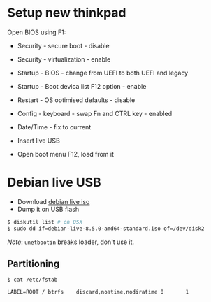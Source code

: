 # Setup new thinkpad

Open BIOS using F1:
* Security - secure boot - disable
* Security - virtualization - enable
* Startup - BIOS - change from UEFI to both UEFI and legacy
* Startup - Boot devica list F12 option - enable
* Restart - OS optimised defaults - disable
* Config - keyboard - swap Fn and CTRL key - enabled
* Date/Time - fix to current

* Insert live USB
* Open boot menu F12, load from it

# Debian live USB

* Download [debian live iso](https://www.debian.org/CD/live/)
* Dump it on USB flash

```sh
$ diskutil list # on OSX
$ sudo dd if=debian-live-8.5.0-amd64-standard.iso of=/dev/disk2
```

*Note*: `unetbootin` breaks loader, don't use it.

## Partitioning

```
$ cat /etc/fstab

LABEL=ROOT / btrfs    discard,noatime,nodiratime 0       1
```
